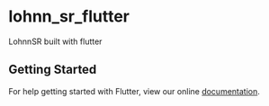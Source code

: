 # lohnn_sr_flutter

LohnnSR built with flutter

## Getting Started

For help getting started with Flutter, view our online
[documentation](https://flutter.io/).
